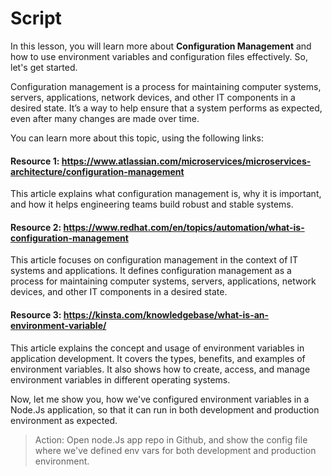 # Script
In this lesson, you will learn more about **Configuration Management** and how to use  environment variables and configuration files effectively. So, let's get started.

Configuration management is a process for maintaining computer systems, servers, applications, network devices, and other IT components in a desired state. It’s a way to help ensure that a system performs as expected, even after many changes are made over time. 

You can learn more about this topic, using the following links:
#### Resource 1: https://www.atlassian.com/microservices/microservices-architecture/configuration-management
This article explains what configuration management is, why it is important, and how it helps engineering teams build robust and stable systems.

#### Resource 2: https://www.redhat.com/en/topics/automation/what-is-configuration-management
This article focuses on configuration management in the context of IT systems and applications. It defines configuration management as a process for maintaining computer systems, servers, applications, network devices, and other IT components in a desired state. 

#### Resource 3: https://kinsta.com/knowledgebase/what-is-an-environment-variable/
This article explains the concept and usage of environment variables in application development. It covers the types, benefits, and examples of environment variables. It also shows how to create, access, and manage environment variables in different operating systems.

Now, let me show you, how we've configured environment variables in a Node.Js application, so that it can run in both development and production environment as expected.
> Action: Open node.Js app repo in Github, and show the config file where we've defined env vars for both development and production environment.
